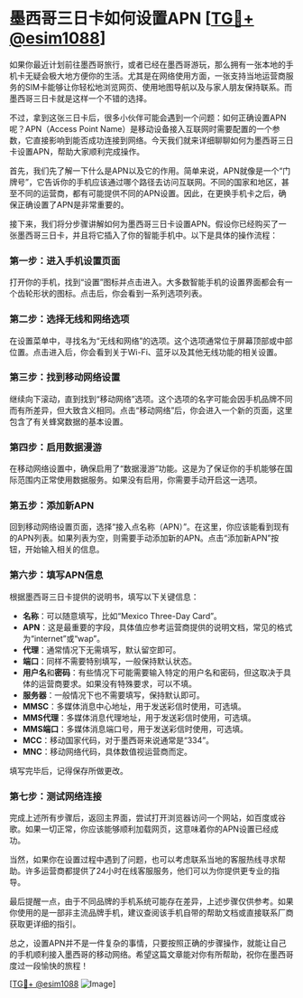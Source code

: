 # 墨西哥三日卡如何设置APN [[TG💪+ @esim1088](https://t.me/s/esim1088)]

如果你最近计划前往墨西哥旅行，或者已经在墨西哥游玩，那么拥有一张本地的手机卡无疑会极大地方便你的生活。尤其是在网络使用方面，一张支持当地运营商服务的SIM卡能够让你轻松地浏览网页、使用地图导航以及与家人朋友保持联系。而墨西哥三日卡就是这样一个不错的选择。

不过，拿到这张三日卡后，很多小伙伴可能会遇到一个问题：如何正确设置APN呢？APN（Access Point Name）是移动设备接入互联网时需要配置的一个参数，它直接影响到能否成功连接到网络。今天我们就来详细聊聊如何为墨西哥三日卡设置APN，帮助大家顺利完成操作。

首先，我们先了解一下什么是APN以及它的作用。简单来说，APN就像是一个“门牌号”，它告诉你的手机应该通过哪个路径去访问互联网。不同的国家和地区，甚至不同的运营商，都有可能提供不同的APN设置。因此，在更换手机卡之后，确保正确设置了APN是非常重要的。

接下来，我们将分步骤讲解如何为墨西哥三日卡设置APN。假设你已经购买了一张墨西哥三日卡，并且将它插入了你的智能手机中。以下是具体的操作流程：

### 第一步：进入手机设置页面

打开你的手机，找到“设置”图标并点击进入。大多数智能手机的设置界面都会有一个齿轮形状的图标。点击后，你会看到一系列选项列表。

### 第二步：选择无线和网络选项

在设置菜单中，寻找名为“无线和网络”的选项。这个选项通常位于屏幕顶部或中部位置。点击进入后，你会看到关于Wi-Fi、蓝牙以及其他无线功能的相关设置。

### 第三步：找到移动网络设置

继续向下滚动，直到找到“移动网络”选项。这个选项的名字可能会因手机品牌不同而有所差异，但大致含义相同。点击“移动网络”后，你会进入一个新的页面，这里包含了有关蜂窝数据的基本设置。

### 第四步：启用数据漫游

在移动网络设置中，确保启用了“数据漫游”功能。这是为了保证你的手机能够在国际范围内正常使用数据服务。如果没有启用，你需要手动开启这一选项。

### 第五步：添加新APN

回到移动网络设置页面，选择“接入点名称（APN）”。在这里，你应该能看到现有的APN列表。如果列表为空，则需要手动添加新的APN。点击“添加新APN”按钮，开始输入相关的信息。

### 第六步：填写APN信息

根据墨西哥三日卡提供的说明书，填写以下关键信息：
- **名称**：可以随意填写，比如“Mexico Three-Day Card”。
- **APN**：这是最重要的字段，具体值应参考运营商提供的说明文档，常见的格式为“internet”或“wap”。
- **代理**：通常情况下无需填写，默认留空即可。
- **端口**：同样不需要特别填写，一般保持默认状态。
- **用户名**和**密码**：有些情况下可能需要输入特定的用户名和密码，但这取决于具体的运营商要求。如果没有特殊要求，可以不填。
- **服务器**：一般情况下也不需要填写，保持默认即可。
- **MMSC**：多媒体消息中心地址，用于发送彩信时使用，可选填。
- **MMS代理**：多媒体消息代理地址，用于发送彩信时使用，可选填。
- **MMS端口**：多媒体消息端口号，用于发送彩信时使用，可选填。
- **MCC**：移动国家代码，对于墨西哥来说通常是“334”。
- **MNC**：移动网络代码，具体数值视运营商而定。

填写完毕后，记得保存所做更改。

### 第七步：测试网络连接

完成上述所有步骤后，返回主界面，尝试打开浏览器访问一个网站，如百度或谷歌。如果一切正常，你应该能够顺利加载网页，这意味着你的APN设置已经成功。

当然，如果你在设置过程中遇到了问题，也可以考虑联系当地的客服热线寻求帮助。许多运营商都提供了24小时在线客服服务，他们可以为你提供更专业的指导。

最后提醒一点，由于不同品牌的手机系统可能存在差异，上述步骤仅供参考。如果你使用的是一部非主流品牌手机，建议查阅该手机自带的帮助文档或直接联系厂商获取更详细的指引。

总之，设置APN并不是一件复杂的事情，只要按照正确的步骤操作，就能让自己的手机顺利接入墨西哥的移动网络。希望这篇文章能对你有所帮助，祝你在墨西哥度过一段愉快的旅程！

[[TG💪+ @esim1088](https://t.me/s/esim1088) ![Image](https://i.postimg.cc/4NQfJmqS/Snipaste-2025-05-13-00-14-12.png)]